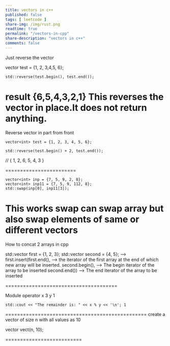 ```yaml
---
title: vectors in c++
published: false
tags: [ leetcode ]
share-img: /img/rust.png
readtime: true
permalink: "/vectors-in-cpp"
share-description: "vectors in c++"
comments: false
---
```



Just reverse the vector

vector<int> test = {1, 2, 3,4,5, 6};

    std::reverse(test.begin(), test.end());

result {6,5,4,3,2,1}
This reverses the vector in place.It does not return anything.
=======================================================

Reverse vector in part from front


    vector<int> test = {1, 2, 3, 4, 5, 6};

    std::reverse(test.begin() + 2, test.end());

//    { 1, 2, 6, 5, 4, 3 }

========================

    vector<int> inp = {7, 5, 9, 2, 8};
    vector<int> inp11 = {7, 5, 9, 112, 8};
    std::swap(inp[0], inp11[3]);
This works swap can swap array but also swap elements of same or different vectors
========================================

How to  concat 2 arrays in cpp

std::vector<int> first = {1, 2, 3};
std::vector<int> second = {4, 5};
              -->
    first.insert(first.end(), --> the iterator of the first array at the end of which new array will be inserted.
second.begin(),  --> The begin iterator of the array to be inserted
second.end())     --> The end iterator of the array to be inserted

======================================


Module operator 
x 3  y 1

	std::cout << "The remainder is: " << x % y << '\n'; 1 
================================================
create a vector of size n with all values as 10

vector<int> vect(n, 10); 

==========================